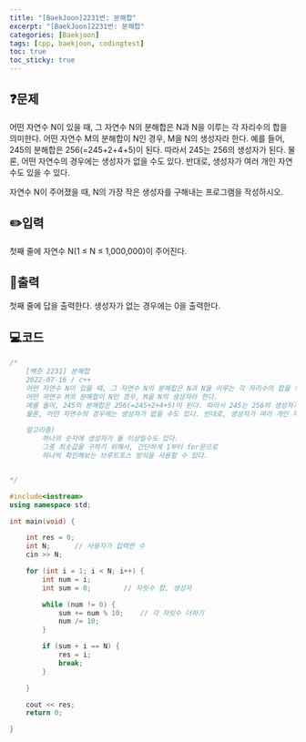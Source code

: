 ```yaml
---
title: "[BaekJoon]2231번: 분해합"
excerpt: "[BaekJoon]2231번: 분해합"
categories: [Baekjoon]
tags: [cpp, baekjoon, codingtest]
toc: true
toc_sticky: true
---
```


## ❓문제

어떤 자연수 N이 있을 때, 그 자연수 N의 분해합은 N과 N을 이루는 각 자리수의 합을 의미한다. 어떤 자연수 M의 분해합이 N인 경우, M을 N의 생성자라 한다. 예를 들어, 245의 분해합은 256(=245+2+4+5)이 된다. 따라서 245는 256의 생성자가 된다. 물론, 어떤 자연수의 경우에는 생성자가 없을 수도 있다. 반대로, 생성자가 여러 개인 자연수도 있을 수 있다.  

자연수 N이 주어졌을 때, N의 가장 작은 생성자를 구해내는 프로그램을 작성하시오.

## ✏️입력

첫째 줄에 자연수 N(1 ≤ N ≤ 1,000,000)이 주어진다.

## 📜출력

첫째 줄에 답을 출력한다. 생성자가 없는 경우에는 0을 출력한다.

## 💻코드  

```cpp
/*
	[백준 2231] 분해합
	2022-07-16 / c++
	어떤 자연수 N이 있을 때, 그 자연수 N의 분해합은 N과 N을 이루는 각 자리수의 합을 의미한다. 
	어떤 자연수 M의 분해합이 N인 경우, M을 N의 생성자라 한다. 
	예를 들어, 245의 분해합은 256(=245+2+4+5)이 된다. 따라서 245는 256의 생성자가 된다.
	물론, 어떤 자연수의 경우에는 생성자가 없을 수도 있다. 반대로, 생성자가 여러 개인 자연수도 있을 수 있다.

	알고리즘)
		하나의 숫자에 생성자가 둘 이상일수도 있다. 
		그중 최솟값을 구하기 위해서, 간단하게 1부터 for문으로 
		하나씩 확인해보는 브루트포스 방식을 사용할 수 있다.


*/

#include<iostream>
using namespace std;

int main(void) {

	int res = 0;
	int N;		// 사용자가 입력한 수
	cin >> N;

	for (int i = 1; i < N; i++) {
		int num = i;
		int sum = 0;		// 자릿수 합, 생성자

		while (num != 0) {
			sum += num % 10;	// 각 자릿수 더하기
			num /= 10;
		}

		if (sum + i == N) {
			res = i;
			break;
		}

	}

	cout << res;
	return 0;

}
```
